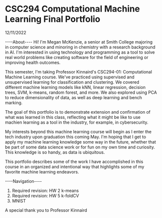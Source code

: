 # CSC294 Computational Machine Learning Final Portfolio
12/11/2022

----About----
Hi! I'm Megan McKenzie, a senior at Smith College majoring in computer science and minoring in chemistry with a research background in AI. I'm interested in using technology and programming as a tool to solve real world problems like creating software for the field of engineering or improving health outcomes.

This semester, I'm taking Professor Kinnaird's CSC294-01: Computational Machine Learning course. We've practiced using supervised and unsupervised learning for classification and clustering. We covered different machine learning models like kNN, linear regression, decision trees, SVM, k-means, random forest, and more. We also explored using PCA to reduce dimensionality of data, as well as deep learning and bench marking. 

The goal of this portfolio is to demonstrate extension and confirmation of what was learned in this class, reflecting what it might be like to use machien learning as a tool in the industry, for example, in cybersecurity. 

My interests beyond this machine learning course will begin as I enter the tech industry upon graduation this coming May. I'm hoping that I get to apply my machine learning knowledge some way in the future, whether that be part of some data science work or for fun on my own time and curiosity. This knowledge  is so handy, as data is ubiquitous.


This portfolio describes some of the work I have accomplished in this course in an organized and intentional way that highlights some of my favorite machine learning endeavors.

----Navigation----
1. Required revision: HW 2 k-means
2. Required revision: HW 5 k-foldCV
3. MNIST

A special thank you to Professor Kinnaird

